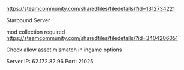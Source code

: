https://steamcommunity.com/sharedfiles/filedetails/?id=1312734221


Starbound Server

mod collection required
https://steamcommunity.com/sharedfiles/filedetails/?id=3404206051

Check allow asset mismatch in ingame options


Server IP: 62.172.82.96
Port: 21025
